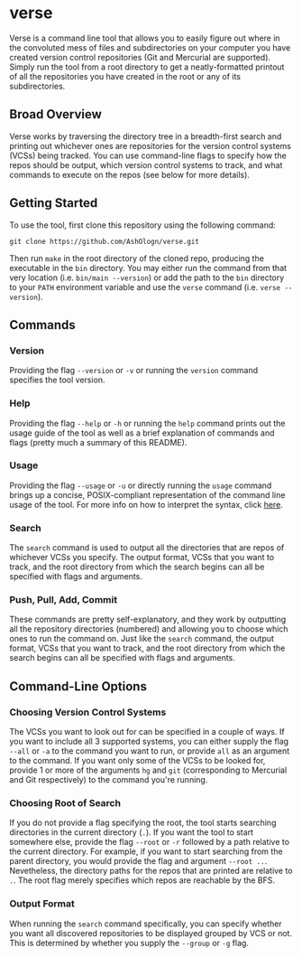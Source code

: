 # verse
Verse is a command line tool that allows you to easily figure out where in the convoluted mess of files and subdirectories on your computer you have created version control repositories (Git and Mercurial are supported). Simply run the tool from a root directory to get a neatly-formatted printout of all the repositories you have created in the root or any of its subdirectories.

## Broad Overview
Verse works by traversing the directory tree in a breadth-first search and printing out whichever ones are repositories for the version control systems (VCSs) being tracked. You can use command-line flags to specify how the repos should be output, which version control systems to track, and what commands to execute on the repos (see below for more details).  

## Getting Started
To use the tool, first clone this repository using the following command:  
```
git clone https://github.com/AshOlogn/verse.git  

```
Then run `make` in the root directory of the cloned repo, producing the executable in the `bin` directory. You may either run the command from that very location (i.e. `bin/main --version`) or add the path to the `bin` directory to your `PATH` environment variable and use the `verse` command (i.e. `verse --version`).  

## Commands
### Version
Providing the flag `--version` or `-v` or running the `version` command specifies the tool version.  

### Help
Providing the flag `--help` or `-h` or running the `help` command prints out the usage guide of the tool as well as a brief explanation of commands and flags (pretty much a summary of this README).  

### Usage
Providing the flag `--usage` or `-u` or directly running the `usage` command brings up a concise, POSIX-compliant representation of the command line usage of the tool. For more info on how to interpret the syntax, click [here](http://pubs.opengroup.org/onlinepubs/9699919799/basedefs/V1_chap12.html).

### Search
The `search` command is used to output all the directories that are repos of whichever VCSs you specify. The output format, VCSs that you want to track, and the root directory from which the search begins can all be specified with flags and arguments.  

### Push, Pull, Add, Commit
These commands are pretty self-explanatory, and they work by outputting all the repository directories (numbered) and allowing you to choose which ones to run the command on. Just like the `search` command, the output format, VCSs that you want to track, and the root directory from which the search begins can all be specified with flags and arguments.  

## Command-Line Options
### Choosing Version Control Systems
The VCSs you want to look out for can be specified in a couple of ways. If you want to include all 3 supported systems, you can either supply the flag `--all` or `-a` to the command you want to run, or provide `all` as an argument to the command. If you want only some of the VCSs to be looked for, provide 1 or more of the arguments `hg` and `git` (corresponding to Mercurial and Git respectively) to the command you're running.

### Choosing Root of Search
If you do not provide a flag specifying the root, the tool starts searching directories in the current directory (`.`). If you want the tool to start somewhere else, provide the flag `--root` or `-r` followed by a path relative to the current directory. For example, if you want to start searching from the parent directory, you would provide the flag and argument `--root ..`. Nevetheless, the directory paths for the repos that are printed are relative to `.`. The root flag merely specifies which repos are reachable by the BFS.  

### Output Format
When running the `search` command specifically, you can specify whether you want all discovered repositories to be displayed grouped by VCS or not. This is determined by whether you supply the `--group` or `-g` flag. 




